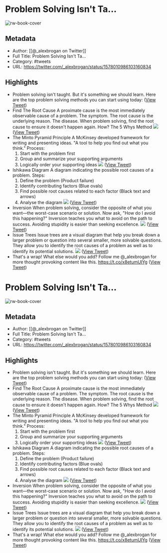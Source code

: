# Problem Solving Isn't Ta...

![rw-book-cover](https://pbs.twimg.com/profile_images/1522547898583777280/ll7fHQq8.png)

## Metadata
- Author: [[@_alexbrogan on Twitter]]
- Full Title: Problem Solving Isn't Ta...
- Category: #tweets
- URL: https://twitter.com/_alexbrogan/status/1578010986103160834

## Highlights
- Problem solving isn't taught.
  But it's something we should learn. 
  Here are the top problem solving methods you can start using today: ([View Tweet](https://twitter.com/_alexbrogan/status/1578010986103160834))
- Find The Root Cause
  A proximate cause is the most immediately observable cause of a problem. 
  The symptom. 
  The root cause is the underlying reason. 
  The disease. 
  When problem solving, find the root cause to ensure it doesn't happen again.
  How? The 5 Whys Method 
  ![](https://pbs.twimg.com/media/FeY4orEWIAEIRvf.jpg) ([View Tweet](https://twitter.com/_alexbrogan/status/1578010994709860353))
- The Minto Pyramid Principle
  A McKinsey developed framework for writing and presenting ideas.
  "A tool to help you find out what you think."
  Process:
  1. Start with the problem first
  2. Group and summarize your supporting arguments
  3. Logically order your supporting ideas 
  ![](https://pbs.twimg.com/media/FeY4pFiXEAAl9mw.png) ([View Tweet](https://twitter.com/_alexbrogan/status/1578011001626234881))
- Ishikawa Diagram
  A diagram indicating the possible root causes of a problem.
  Steps:
  1. Define the problem (Product failure)
  2. Identify contributing factors (Blue ovals)
  3. Find possible root causes related to each factor (Black text and arrows)
  4. Analyse the diagram 
  ![](https://pbs.twimg.com/media/FeY4pekXEAA0IbE.png) ([View Tweet](https://twitter.com/_alexbrogan/status/1578011008240701443))
- Inversion
  When problem solving, consider the opposite of what you want—the worst-case scenario or solution. 
  Now ask, "How do I avoid this happening?"
  Inversion teaches you what to avoid on the path to success. 
  Avoiding stupidity is easier than seeking excellence. 
  ![](https://pbs.twimg.com/media/FeY4p57XwAcOxNR.jpg) ([View Tweet](https://twitter.com/_alexbrogan/status/1578011016146960384))
- Issue Trees 
  Issue trees are a visual diagram that help you break down a larger problem or question into several smaller, more solvable questions. 
  They allow you to identify the root causes of a problem as well as to identify its potential solutions. 
  ![](https://pbs.twimg.com/media/FeY4qo0XoAEHBGN.jpg) ([View Tweet](https://twitter.com/_alexbrogan/status/1578011028159332353))
- That's a wrap!
  What else would you add? 
  Follow me @_alexbrogan for more thought provoking content like this. https://t.co/x8etumUIYg ([View Tweet](https://twitter.com/_alexbrogan/status/1578011030495666176))
# Problem Solving Isn't Ta...

![rw-book-cover](https://pbs.twimg.com/profile_images/1522547898583777280/ll7fHQq8.png)

## Metadata
- Author: [[@_alexbrogan on Twitter]]
- Full Title: Problem Solving Isn't Ta...
- Category: #tweets
- URL: https://twitter.com/_alexbrogan/status/1578010986103160834

## Highlights
- Problem solving isn't taught.
  But it's something we should learn. 
  Here are the top problem solving methods you can start using today: ([View Tweet](https://twitter.com/_alexbrogan/status/1578010986103160834))
- Find The Root Cause
  A proximate cause is the most immediately observable cause of a problem. 
  The symptom. 
  The root cause is the underlying reason. 
  The disease. 
  When problem solving, find the root cause to ensure it doesn't happen again.
  How? The 5 Whys Method 
  ![](https://pbs.twimg.com/media/FeY4orEWIAEIRvf.jpg) ([View Tweet](https://twitter.com/_alexbrogan/status/1578010994709860353))
- The Minto Pyramid Principle
  A McKinsey developed framework for writing and presenting ideas.
  "A tool to help you find out what you think."
  Process:
  1. Start with the problem first
  2. Group and summarize your supporting arguments
  3. Logically order your supporting ideas 
  ![](https://pbs.twimg.com/media/FeY4pFiXEAAl9mw.png) ([View Tweet](https://twitter.com/_alexbrogan/status/1578011001626234881))
- Ishikawa Diagram
  A diagram indicating the possible root causes of a problem.
  Steps:
  1. Define the problem (Product failure)
  2. Identify contributing factors (Blue ovals)
  3. Find possible root causes related to each factor (Black text and arrows)
  4. Analyse the diagram 
  ![](https://pbs.twimg.com/media/FeY4pekXEAA0IbE.png) ([View Tweet](https://twitter.com/_alexbrogan/status/1578011008240701443))
- Inversion
  When problem solving, consider the opposite of what you want—the worst-case scenario or solution. 
  Now ask, "How do I avoid this happening?"
  Inversion teaches you what to avoid on the path to success. 
  Avoiding stupidity is easier than seeking excellence. 
  ![](https://pbs.twimg.com/media/FeY4p57XwAcOxNR.jpg) ([View Tweet](https://twitter.com/_alexbrogan/status/1578011016146960384))
- Issue Trees 
  Issue trees are a visual diagram that help you break down a larger problem or question into several smaller, more solvable questions. 
  They allow you to identify the root causes of a problem as well as to identify its potential solutions. 
  ![](https://pbs.twimg.com/media/FeY4qo0XoAEHBGN.jpg) ([View Tweet](https://twitter.com/_alexbrogan/status/1578011028159332353))
- That's a wrap!
  What else would you add? 
  Follow me @_alexbrogan for more thought provoking content like this. https://t.co/x8etumUIYg ([View Tweet](https://twitter.com/_alexbrogan/status/1578011030495666176))

